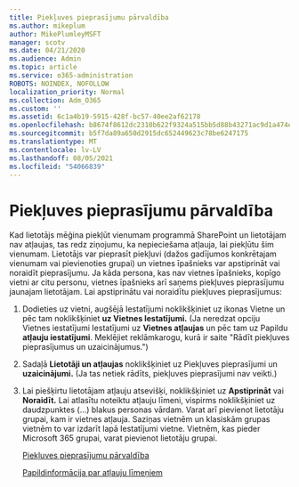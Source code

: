```yaml
---
title: Piekļuves pieprasījumu pārvaldība
ms.author: mikeplum
author: MikePlumleyMSFT
manager: scotv
ms.date: 04/21/2020
ms.audience: Admin
ms.topic: article
ms.service: o365-administration
ROBOTS: NOINDEX, NOFOLLOW
localization_priority: Normal
ms.collection: Adm_O365
ms.custom: ''
ms.assetid: 6c1a4b19-5915-428f-bc57-40ee2af62178
ms.openlocfilehash: b8674f8612dc2310b622f9324a515bb5d88b43271ac9d1a474eefa1be3cae750
ms.sourcegitcommit: b5f7da89a650d2915dc652449623c78be6247175
ms.translationtype: MT
ms.contentlocale: lv-LV
ms.lasthandoff: 08/05/2021
ms.locfileid: "54066839"
---
```

# <a name="manage-access-requests"></a>Piekļuves pieprasījumu pārvaldība

Kad lietotājs mēģina piekļūt vienumam programmā SharePoint un lietotājam nav atļaujas, tas redz ziņojumu, ka nepieciešama atļauja, lai piekļūtu šim vienumam. Lietotājs var pieprasīt piekļuvi (dažos gadījumos konkrētajam vienumam vai pievienoties grupai) un vietnes īpašnieks var apstiprināt vai noraidīt pieprasījumu. Ja kāda persona, kas nav vietnes īpašnieks, kopīgo vietni ar citu personu, vietnes īpašnieks arī saņems piekļuves pieprasījumu jaunajam lietotājam. Lai apstiprinātu vai noraidītu piekļuves pieprasījumus:
  
1. Dodieties uz vietni, augšējā Iestatījumi noklikšķiniet uz ikonas Vietne un pēc tam noklikšķiniet **uz Vietnes Iestatījumi.** (Ja neredzat opciju Vietnes iestatījumi Iestatījumi uz **Vietnes atļaujas** un pēc tam uz Papildu **atļauju iestatījumi**. Meklējiet reklāmkarogu, kurā ir saite "Rādīt piekļuves pieprasījumus un uzaicinājumus.")
    
2. Sadaļā **Lietotāji un atļaujas** noklikšķiniet uz Piekļuves pieprasījumi un **uzaicinājumi.** (Ja tas netiek rādīts, piekļuves pieprasījumi nav veikti.)
    
3. Lai piešķirtu lietotājam atļauju atsevišķi, noklikšķiniet uz **Apstiprināt** vai **Noraidīt.** Lai atlasītu noteiktu atļauju līmeni, vispirms noklikšķiniet uz daudzpunktes (...) blakus personas vārdam. Varat arī pievienot lietotāju grupai, kam ir vietnes atļauja. Saziņas vietnēm un klasiskām grupas vietnēm to var izdarīt lapā Iestatījumi vietne. Vietnēm, kas pieder Microsoft 365 grupai, varat pievienot lietotāju grupai.
    
    [Piekļuves pieprasījumu pārvaldība ](https://go.microsoft.com/fwlink/?linkid=2008747)
    
    [Papildinformācija par atļauju līmeņiem](https://go.microsoft.com/fwlink/?linkid=867071)
    

